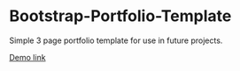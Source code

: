 # Bootstrap-Portfolio-Template
Simple 3 page portfolio template for use in future projects.

<a href="http://milanpetrovic.github.io/Bootstrap-Portfolio-Template/">Demo link</a>

